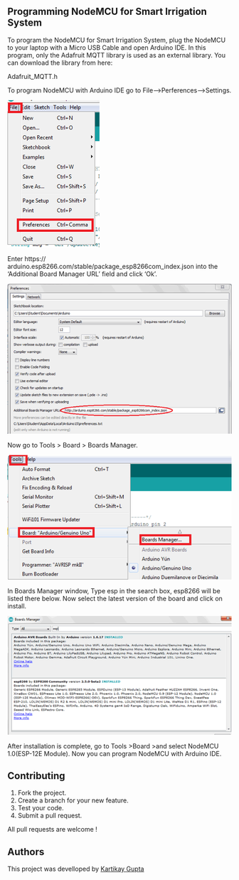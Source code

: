 ## Programming NodeMCU for Smart Irrigation System
To program the NodeMCU for Smart Irrigation System, plug the NodeMCU to your laptop with a Micro USB Cable and open Arduino IDE. In this program, only the Adafruit MQTT library is used as an external library. You can download the library from here:

Adafruit_MQTT.h

To program NodeMCU with Arduino IDE go to File–>Perferences–>Settings.

![a](https://github.com/Kartikay77/Resume/blob/main/IoT_Project/IoT1.png?raw=true)



 

Enter https:// arduino.esp8266.com/stable/package_esp8266com_index.json into the ‘Additional Board Manager URL’ field and click ‘Ok’.

![b](https://github.com/Kartikay77/Resume/blob/main/IoT_Project/IoT2.png?raw=true)

 

Now go to Tools > Board > Boards Manager.

![c](https://github.com/Kartikay77/Resume/blob/main/IoT_Project/IoT3.png?raw=true)


 

In Boards Manager window, Type esp in the search box, esp8266 will be listed there below. Now select the latest version of the board and click on install.

![d](https://github.com/Kartikay77/Resume/blob/main/IoT_Project/IoT4.png?raw=true)


 

After installation is complete, go to Tools >Board >and select NodeMCU 1.0(ESP-12E Module). Now you can program NodeMCU with Arduino IDE.
## Contributing
1. Fork the project.
2. Create a branch for your new feature.
3. Test your code.
5. Submit a pull request.

All pull requests are welcome !

## Authors
This project was develloped by [Kartikay Gupta](https://github.com/Kartikay77)
